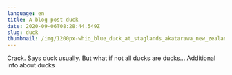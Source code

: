 ```yaml
---
language: en
title: A blog post duck
date: 2020-09-06T08:28:44.549Z
slug: duck
thumbnail: /img/1200px-whio_blue_duck_at_staglands_akatarawa_new_zealand.jpg
---
```


Crack.
Says duck usually.
But what if not all ducks are ducks...
Additional info about ducks
